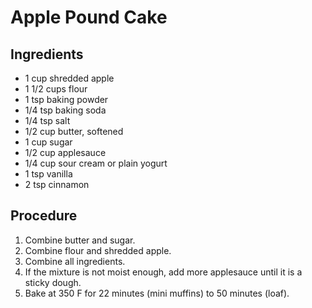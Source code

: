 # Apple Pound Cake

## Ingredients

- 1 cup shredded apple
- 1 1/2 cups flour
- 1 tsp baking powder
- 1/4 tsp baking soda
- 1/4 tsp salt
- 1/2 cup butter, softened
- 1 cup sugar
- 1/2 cup applesauce
- 1/4 cup sour cream or plain yogurt
- 1 tsp vanilla
- 2 tsp cinnamon

## Procedure

1. Combine butter and sugar.
2. Combine flour and shredded apple.
3. Combine all ingredients.
4. If the mixture is not moist enough, add more applesauce until it is a sticky dough.
5. Bake at 350 F for 22 minutes (mini muffins) to 50 minutes (loaf).